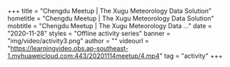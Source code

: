 +++
    title = "Chengdu Meetup | The Xugu Meteorology Data Solution"
    hometitle = "Chengdu Meetup | The Xugu Meteorology Data Solution"
    mobtitle = "Chengdu Meetup | The Xugu Meteorology Data …"
    date = "2020-11-28"
    styles = "Offline activity series"
    banner = "img/video/activity3.png"
    author = ""
    videourl = "https://learningvideo.obs.ap-southeast-1.myhuaweicloud.com:443/20201114meetup/4.mp4" 
    tag = "activity"
+++
